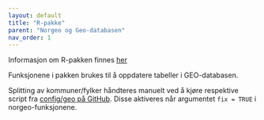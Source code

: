 ```yaml
---
layout: default
title: "R-pakke" 
parent: "Norgeo og Geo-databasen"
nav_order: 1
---
```


Informasjon om R-pakken finnes [her](https://helseprofil.github.io/norgeo/)

Funksjonene i pakken brukes til å oppdatere tabeller i GEO-databasen. 

Splitting av kommuner/fylker håndteres manuelt ved å kjøre respektive script fra [config/geo på GitHub](https://github.com/helseprofil/config/tree/main/geo). Disse aktiveres når argumentet `fix = TRUE` i norgeo-funksjonene. 
